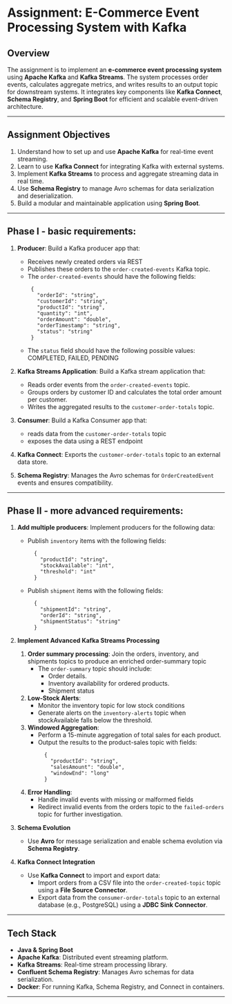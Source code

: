 # **Assignment: E-Commerce Event Processing System with Kafka**

## **Overview**

The assignment is to implement an **e-commerce event processing system** using **Apache Kafka** and **Kafka Streams**. The system processes order events, calculates aggregate metrics, and writes results to an output topic for downstream systems. It integrates key components like **Kafka Connect**, **Schema Registry**, and **Spring Boot** for efficient and scalable event-driven architecture.

---

## **Assignment Objectives**

1. Understand how to set up and use **Apache Kafka** for real-time event streaming.
2. Learn to use **Kafka Connect** for integrating Kafka with external systems.
3. Implement **Kafka Streams** to process and aggregate streaming data in real time.
4. Use **Schema Registry** to manage Avro schemas for data serialization and deserialization.
5. Build a modular and maintainable application using **Spring Boot**.

---

## **Phase I - basic requirements**:
1. **Producer**: Build a Kafka producer app that:
    - Receives newly created orders via REST
    - Publishes these orders to the `order-created-events` Kafka topic.
    - The `order-created-events` should have the following fields:
      ```
       {
         "orderId": "string",
         "customerId": "string",
         "productId": "string",
         "quantity": "int",
         "orderAmount": "double",
         "orderTimestamp": "string",
         "status": "string"
       }
      ```
    - The `status` field should have the following possible values: COMPLETED, FAILED, PENDING
   
2. **Kafka Streams Application**: Build a Kafka stream application that:
    - Reads order events from the `order-created-events` topic.
    - Groups orders by customer ID and calculates the total order amount per customer.
    - Writes the aggregated results to the `customer-order-totals` topic.
3. **Consumer**: Build a Kafka Consumer app that:
    - reads data from the `customer-order-totals` topic
    - exposes the data using a REST endpoint
4. **Kafka Connect**: Exports the `customer-order-totals` topic to an external data store.
5. **Schema Registry**: Manages the Avro schemas for `OrderCreatedEvent` events and ensures compatibility.

---

## **Phase II - more advanced requirements**:
1. **Add multiple producers**: Implement producers for the following data:
   - Publish `inventory` items with the following fields:
     ```
       {
         "productId": "string",
         "stockAvailable": "int",
         "threshold": "int"
       }
      ```
   - Publish `shipment` items with the following fields:
      ```
        {
          "shipmentId": "string",
          "orderId": "string",
          "shipmentStatus": "string"
        }
      ```
2. **Implement Advanced Kafka Streams Processing**
   1. **Order summary processing**: Join the orders, inventory, and shipments topics to produce an enriched order-summary topic
      - The `order-summary` topic should include:
        - Order details.
        - Inventory availability for ordered products.
        - Shipment status
   2. **Low-Stock Alerts**: 
      - Monitor the inventory topic for low stock conditions
      - Generate alerts on the `inventory-alerts` topic when stockAvailable falls below the threshold.
   3. **Windowed Aggregation**:
      - Perform a 15-minute aggregation of total sales for each product.
      - Output the results to the product-sales topic with fields:
         ```
           {
             "productId": "string",
             "salesAmount": "double",
             "windowEnd": "long"
           }
         ```
   4. **Error Handling**:
      - Handle invalid events with missing or malformed fields
      - Redirect invalid events from the orders topic to the `failed-orders` topic for further investigation.

3. **Schema Evolution**
   - Use **Avro** for message serialization and enable schema evolution via **Schema Registry**.

4. **Kafka Connect Integration**
   - Use **Kafka Connect** to import and export data:
      - Import orders from a CSV file into the `order-created-topic` topic using a **File Source Connector**.
      - Export data from the `consumer-order-totals` topic to an external database (e.g., PostgreSQL) using a **JDBC Sink Connector**.

---

## **Tech Stack**

- **Java & Spring Boot**
- **Apache Kafka**: Distributed event streaming platform.
- **Kafka Streams**: Real-time stream processing library.
- **Confluent Schema Registry**: Manages Avro schemas for data serialization.
- **Docker**: For running Kafka, Schema Registry, and Connect in containers.

---


